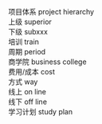 项目体系 project hierarchy  
上级    superior   
下级    subxxx  
培训    train  
周期    period  
商学院  business college  
费用/成本 cost  
方式    way  
线上    on line  
线下    off line  
学习计划   study plan  


